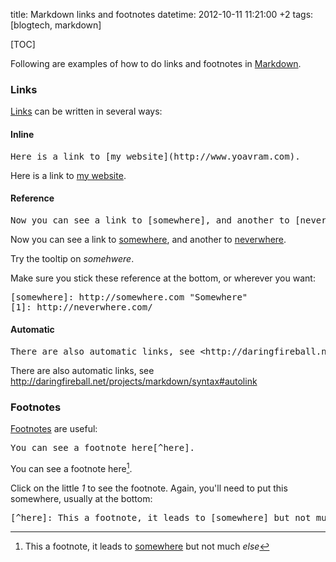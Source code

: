 title: Markdown links and footnotes
datetime: 2012-10-11 11:21:00 +2
tags: [blogtech, markdown]

[TOC]

Following are examples of how to do links and footnotes in [Markdown](http://daringfireball.net/projects/markdown/).

### Links

[Links](http://daringfireball.net/projects/markdown/syntax#link) can be written in several ways:

#### Inline

<pre>
Here is a link to [my website](http://www.yoavram.com).
</pre>
Here is a link to [my website](http://www.yoavram.com).

#### Reference

<pre>
Now you can see a link to [somewhere], and another to [neverwhere][1].
</pre>
Now you can see a link to [somewhere], and another to [neverwhere][1].

Try the tooltip on *somehwere*.

Make sure you stick these reference at the bottom, or wherever you want:

<pre>
[somewhere]: http://somewhere.com "Somewhere"
[1]: http://neverwhere.com/
</pre>

#### Automatic

<pre>
There are also automatic links, see &lt;http://daringfireball.net/projects/markdown/syntax#autolink>
</pre>
There are also automatic links, see <http://daringfireball.net/projects/markdown/syntax#autolink>

### Footnotes

[Footnotes](http://freewisdom.org/projects/python-markdown/Footnotes) are useful:

<pre>
You can see a footnote here[^here].
</pre>
You can see a footnote here[^here].

Click on the little *1* to see the footnote.
Again, you'll need to put this somewhere, usually at the bottom:

<pre>
[^here]: This a footnote, it leads to [somewhere] but not much *else*
</pre>

[somewhere]: http://somewhere.com "Somewhere"
[1]: http://neverwhere.com/

[^here]: This a footnote, it leads to [somewhere] but not much *else*

